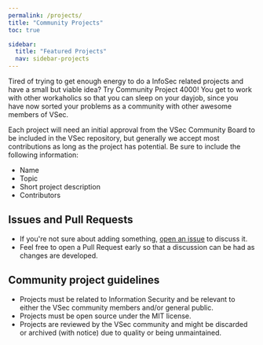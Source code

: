 ```yaml
---
permalink: /projects/
title: "Community Projects"
toc: true

sidebar:
  title: "Featured Projects"
  nav: sidebar-projects
---
```


Tired of trying to get enough energy to do a InfoSec related projects and have a small but viable idea? Try Community Project 4000! You get to work with other workaholics so that you can sleep on your dayjob, since you have now sorted your problems as a community with other awesome members of VSec.

Each project will need an initial approval from the VSec Community Board to be included in the VSec repository, but generally we accept most contributions as long as the project has potential. Be sure to include the following information:

- Name
- Topic
- Short project description
- Contributors

## Issues and Pull Requests

- If you're not sure about adding something, [open an issue](https://github.com/VSecDK/vsec.dk/issues/new) to discuss it.
- Feel free to open a Pull Request early so that a discussion can be had as changes are developed.

## Community project guidelines

- Projects must be related to Information Security and be relevant to either the VSec community members and/or general public.
- Projects must be open source under the MIT license.
- Projects are reviewed by the VSec community and might be discarded or archived (with notice) due to quality or being unmaintained.
